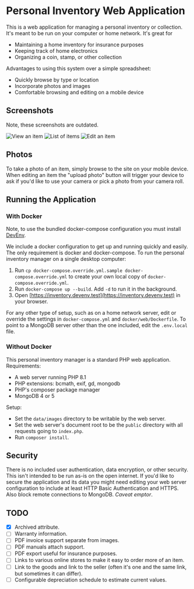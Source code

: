 Personal Inventory Web Application
==================================

This is a web application for managing a personal inventory or collection. It's meant to be run on your computer or
home network. It's great for

- Maintaining a home inventory for insurance purposes
- Keeping track of home electronics
- Organizing a coin, stamp, or other collection

Advantages to using this system over a simple spreadsheet:

- Quickly browse by type or location
- Incorporate photos and images
- Comfortable browsing and editing on a mobile device

Screenshots
-----------

Note, these screenshots are outdated.

![View an item](screenshots/view_item.png)
![List of items](screenshots/list_items.png)
![Edit an item](screenshots/edit_item.png)

Photos
------

To take a photo of an item, simply browse to the site on your mobile device.  When editing an item the "upload photo"
button will trigger your device to ask if you'd like to use your camera or pick a photo from your camera roll.

Running the Application
-----------------------

### With Docker

Note, to use the bundled docker-compose configuration you must install [DevEnv](https://github.com/denisvmedia/devenv). 

We include a docker configuration to get up and running quickly and easily.  The only requirement is docker and docker-compose.  To run the personal inventory manager on a single desktop computer:

1. Run `cp docker-compose.override.yml.sample docker-compose.override.yml` to create your own local copy of `docker-compose.override.yml`. 
1. Run `docker-compose up --build`.  Add `-d` to run it in the background.
1. Open [https://inventory.devenv.test](https://inventory.devenv.test) in your browser.

For any other type of setup, such as on a home network server, edit or override the settings in `docker-compose.yml` and `docker/web/Dockerfile`.  To point to a MongoDB server other than the one included, edit the `.env.local` file.

### Without Docker

This personal inventory manager is a standard PHP web application. Requirements:

- A web server running PHP 8.1
- PHP extensions: bcmath, exif, gd, mongodb
- PHP's composer package manager
- MongoDB 4 or 5

Setup:

- Set the `data/images` directory to be writable by the web server.
- Set the web server's document root to be the `public` directory with all requests going to `index.php`.
- Run `composer install`. 

Security
--------

There is no included user authentication, data encryption, or other security. This isn't intended to be run as-is
on the open internet. If you'd like to secure the application and its data you might need editing your web server
configuration to include at least HTTP Basic Authentication and HTTPS. Also block remote connections to MongoDB. 
*Caveat emptor*.

TODO
----

- [x] Archived attribute.
- [ ] Warranty information.
- [ ] PDF invoice support separate from images.
- [ ] PDF manuals attach support.
- [ ] PDF export useful for insurance purposes.
- [ ] Links to various online stores to make it easy to order more of an item.
- [ ] Link to the goods and link to the seller (often it's one and the same link, but sometimes it can differ).
- [ ] Configurable depreciation schedule to estimate current values.
